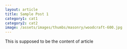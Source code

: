 ```yaml
---
layout: article
title: Sample Post 1
category1: cat1
category2: cat2
image: /assets/images/thumbs/masonry/woodcraft-600.jpg
---
```

<p>This is supposed to be the content of article</p>

